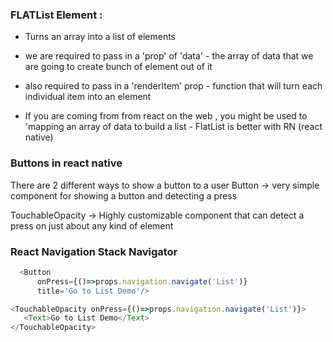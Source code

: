 
### FLATList Element :

- Turns an array into a list of elements
- we are required to pass in a 'prop' of 'data' - the array of data that we are going
to create bunch of element out of it

- also required to pass in a 'renderItem' prop - function that will turn each individual item into an
element

- If you are coming from from react on the web , you might be used to 'mapping an array of data to build a list -
FlatList is better with RN (react native)


### Buttons in react native
There are 2 different ways to show a button to a user
Button -> very simple component for showing a button and detecting a press

TouchableOpacity -> Highly customizable component that can detect a press  on just
about any kind of element

### React Navigation Stack Navigator
```js
  <Button
      onPress={()=>props.navigation.navigate('List')}
      title='Go to List Demo'/>

<TouchableOpacity onPress={()=>props.navigation.navigate('List')}>
   <Text>Go to List Demo</Text>
</TouchableOpacity> 
```